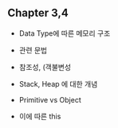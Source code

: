 ## Chapter 3,4

- Data Type에 따른 메모리 구조
- 관련 문법
- 참조성, (객불변성

- Stack, Heap 에 대한 개념
- Primitive vs Object
- 이에 따른 this
